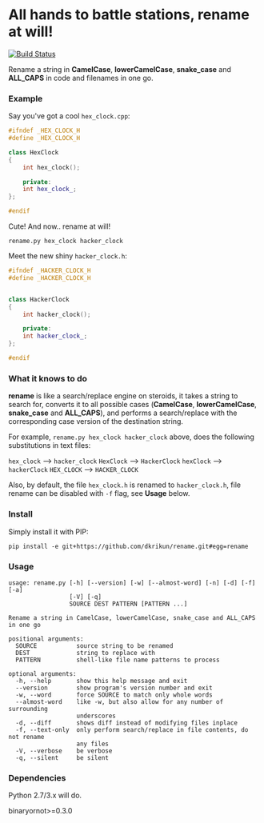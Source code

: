 All hands to battle stations, rename at will!
======

[![Build Status](https://travis-ci.org/dkrikun/rename.png)](https://travis-ci.org/dkrikun/rename)

Rename a string in **CamelCase**, **lowerCamelCase**, **snake_case** and **ALL_CAPS** in code and
filenames in one go.

### Example

Say you've got a cool `hex_clock.cpp`:


```cpp
#ifndef _HEX_CLOCK_H
#define _HEX_CLOCK_H

class HexClock
{
    int hex_clock();

    private:
    int hex_clock_;
};

#endif
```

Cute! And now.. rename at will!

`rename.py hex_clock hacker_clock`

Meet the new shiny `hacker_clock.h`:

```cpp
#ifndef _HACKER_CLOCK_H
#define _HACKER_CLOCK_H


class HackerClock
{
    int hacker_clock();

    private:
    int hacker_clock_;
};

#endif
```

### What it knows to do

**rename** is like a search/replace engine on steroids, it takes a string
to search for, converts it to all possible cases (**CamelCase**,
**lowerCamelCase**, **snake_case** and **ALL_CAPS**), and performs a
search/replace with the corresponding case version of the destination string.

For example, `rename.py hex_clock hacker_clock` above, does the following
substitutions in text files:

   `hex_clock` --> `hacker_clock`
   `HexClock` --> `HackerClock`
   `hexClock` --> `hackerClock`
   `HEX_CLOCK` --> `HACKER_CLOCK`

Also, by default, the file `hex_clock.h` is renamed to `hacker_clock.h`, file
rename can be disabled with `-f` flag, see **Usage** below.

### Install
Simply install it with PIP:

    pip install -e git+https://github.com/dkrikun/rename.git#egg=rename


### Usage

```shell
usage: rename.py [-h] [--version] [-w] [--almost-word] [-n] [-d] [-f] [-a]
                 [-V] [-q]
                 SOURCE DEST PATTERN [PATTERN ...]

Rename a string in CamelCase, lowerCamelCase, snake_case and ALL_CAPS in one go

positional arguments:
  SOURCE           source string to be renamed
  DEST             string to replace with
  PATTERN          shell-like file name patterns to process

optional arguments:
  -h, --help       show this help message and exit
  --version        show program's version number and exit
  -w, --word       force SOURCE to match only whole words
  --almost-word    like -w, but also allow for any number of surrounding
                   underscores
  -d, --diff       shows diff instead of modifying files inplace
  -f, --text-only  only perform search/replace in file contents, do not rename
                   any files
  -V, --verbose    be verbose
  -q, --silent     be silent
```


### Dependencies

Python 2.7/3.x will do.

binaryornot>=0.3.0
